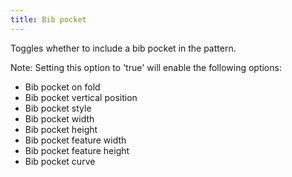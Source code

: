 ```yaml
---
title: Bib pocket
---
```


Toggles whether to include a bib pocket in the pattern.

Note: Setting this option to 'true' will enable the following options:

- Bib pocket on fold
- Bib pocket vertical position
- Bib pocket style
- Bib pocket width
- Bib pocket height
- Bib pocket feature width
- Bib pocket feature height
- Bib pocket curve
